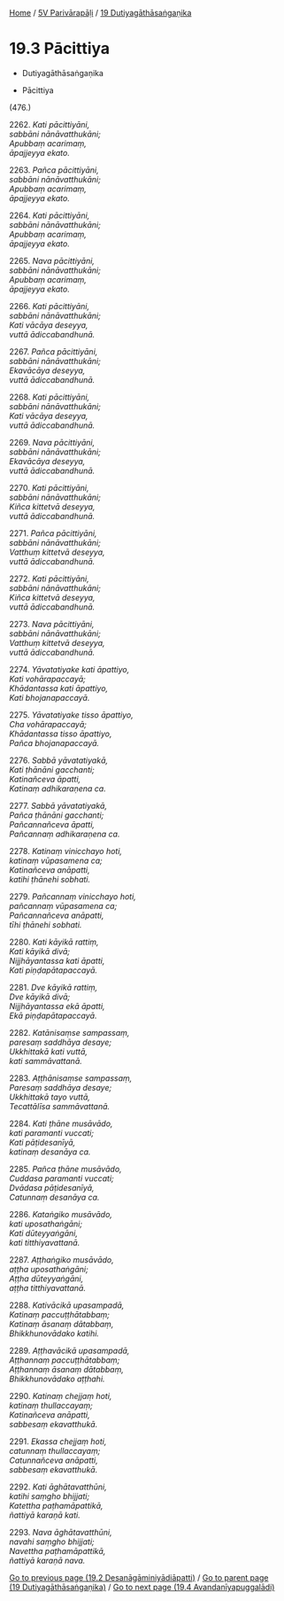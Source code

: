 
[Home](/) / [5V Parivārapāḷi](...md) / [19 Dutiyagāthāsaṅgaṇika](../5V/19.md)

# 19.3 Pācittiya

* Dutiyagāthāsaṅgaṇika

* Pācittiya

(476.)

2262\. _Kati pācittiyāni,_  
_sabbāni nānāvatthukāni;_  
_Apubbaṃ acarimaṃ,_  
_āpajjeyya ekato._  


2263\. _Pañca pācittiyāni,_  
_sabbāni nānāvatthukāni;_  
_Apubbaṃ acarimaṃ,_  
_āpajjeyya ekato._  


2264\. _Kati pācittiyāni,_  
_sabbāni nānāvatthukāni;_  
_Apubbaṃ acarimaṃ,_  
_āpajjeyya ekato._  


2265\. _Nava pācittiyāni,_  
_sabbāni nānāvatthukāni;_  
_Apubbaṃ acarimaṃ,_  
_āpajjeyya ekato._  


2266\. _Kati pācittiyāni,_  
_sabbāni nānāvatthukāni;_  
_Kati vācāya deseyya,_  
_vuttā ādiccabandhunā._  


2267\. _Pañca pācittiyāni,_  
_sabbāni nānāvatthukāni;_  
_Ekavācāya deseyya,_  
_vuttā ādiccabandhunā._  


2268\. _Kati pācittiyāni,_  
_sabbāni nānāvatthukāni;_  
_Kati vācāya deseyya,_  
_vuttā ādiccabandhunā._  


2269\. _Nava pācittiyāni,_  
_sabbāni nānāvatthukāni;_  
_Ekavācāya deseyya,_  
_vuttā ādiccabandhunā._  


2270\. _Kati pācittiyāni,_  
_sabbāni nānāvatthukāni;_  
_Kiñca kittetvā deseyya,_  
_vuttā ādiccabandhunā._  


2271\. _Pañca pācittiyāni,_  
_sabbāni nānāvatthukāni;_  
_Vatthuṃ kittetvā deseyya,_  
_vuttā ādiccabandhunā._  


2272\. _Kati pācittiyāni,_  
_sabbāni nānāvatthukāni;_  
_Kiñca kittetvā deseyya,_  
_vuttā ādiccabandhunā._  


2273\. _Nava pācittiyāni,_  
_sabbāni nānāvatthukāni;_  
_Vatthuṃ kittetvā deseyya,_  
_vuttā ādiccabandhunā._  


2274\. _Yāvatatiyake kati āpattiyo,_  
_Kati vohārapaccayā;_  
_Khādantassa kati āpattiyo,_  
_Kati bhojanapaccayā._  


2275\. _Yāvatatiyake tisso āpattiyo,_  
_Cha vohārapaccayā;_  
_Khādantassa tisso āpattiyo,_  
_Pañca bhojanapaccayā._  


2276\. _Sabbā yāvatatiyakā,_  
_Kati ṭhānāni gacchanti;_  
_Katinañceva āpatti,_  
_Katinaṃ adhikaraṇena ca._  


2277\. _Sabbā yāvatatiyakā,_  
_Pañca ṭhānāni gacchanti;_  
_Pañcannañceva āpatti,_  
_Pañcannaṃ adhikaraṇena ca._  


2278\. _Katinaṃ vinicchayo hoti,_  
_katinaṃ vūpasamena ca;_  
_Katinañceva anāpatti,_  
_katihi ṭhānehi sobhati._  


2279\. _Pañcannaṃ vinicchayo hoti,_  
_pañcannaṃ vūpasamena ca;_  
_Pañcannañceva anāpatti,_  
_tīhi ṭhānehi sobhati._  


2280\. _Kati kāyikā rattiṃ,_  
_Kati kāyikā divā;_  
_Nijjhāyantassa kati āpatti,_  
_Kati piṇḍapātapaccayā._  


2281\. _Dve kāyikā rattiṃ,_  
_Dve kāyikā divā;_  
_Nijjhāyantassa ekā āpatti,_  
_Ekā piṇḍapātapaccayā._  


2282\. _Katānisaṃse sampassaṃ,_  
_paresaṃ saddhāya desaye;_  
_Ukkhittakā kati vuttā,_  
_kati sammāvattanā._  


2283\. _Aṭṭhānisaṃse sampassaṃ,_  
_Paresaṃ saddhāya desaye;_  
_Ukkhittakā tayo vuttā,_  
_Tecattālīsa sammāvattanā._  


2284\. _Kati ṭhāne musāvādo,_  
_kati paramanti vuccati;_  
_Kati pāṭidesanīyā,_  
_katinaṃ desanāya ca._  


2285\. _Pañca ṭhāne musāvādo,_  
_Cuddasa paramanti vuccati;_  
_Dvādasa pāṭidesanīyā,_  
_Catunnaṃ desanāya ca._  


2286\. _Kataṅgiko musāvādo,_  
_kati uposathaṅgāni;_  
_Kati dūteyyaṅgāni,_  
_kati titthiyavattanā._  


2287\. _Aṭṭhaṅgiko musāvādo,_  
_aṭṭha uposathaṅgāni;_  
_Aṭṭha dūteyyaṅgāni,_  
_aṭṭha titthiyavattanā._  


2288\. _Kativācikā upasampadā,_  
_Katinaṃ paccuṭṭhātabbaṃ;_  
_Katinaṃ āsanaṃ dātabbaṃ,_  
_Bhikkhunovādako katihi._  


2289\. _Aṭṭhavācikā upasampadā,_  
_Aṭṭhannaṃ paccuṭṭhātabbaṃ;_  
_Aṭṭhannaṃ āsanaṃ dātabbaṃ,_  
_Bhikkhunovādako aṭṭhahi._  


2290\. _Katinaṃ chejjaṃ hoti,_  
_katinaṃ thullaccayaṃ;_  
_Katinañceva anāpatti,_  
_sabbesaṃ ekavatthukā._  


2291\. _Ekassa chejjaṃ hoti,_  
_catunnaṃ thullaccayaṃ;_  
_Catunnañceva anāpatti,_  
_sabbesaṃ ekavatthukā._  


2292\. _Kati āghātavatthūni,_  
_katihi saṃgho bhijjati;_  
_Katettha paṭhamāpattikā,_  
_ñattiyā karaṇā kati._  


2293\. _Nava āghātavatthūni,_  
_navahi saṃgho bhijjati;_  
_Navettha paṭhamāpattikā,_  
_ñattiyā karaṇā nava._  


[Go to previous page (19.2 Desanāgāminiyādiāpatti)](19.2.md) / [Go to parent page (19 Dutiyagāthāsaṅgaṇika)](../5V/19.md) / [Go to next page (19.4 Avandanīyapuggalādi)](19.4.md)



